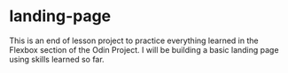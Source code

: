 # landing-page

This is an end of lesson project to practice everything learned in the Flexbox section of the Odin Project. I will be building a basic landing page using skills learned so far. 